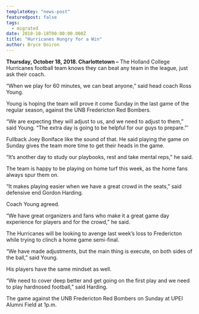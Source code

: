 ```yaml
---
templateKey: "news-post"
featuredpost: false
tags:
  - migrated
date: 2018-10-18T00:00:00.000Z
title: "Hurricanes Hungry for a Win"
author: Bryce Doiron
---
```


**Thursday, October 18, 2018. Charlottetown –** The Holland College Hurricanes football team knows they can beat any team in the league, just ask their coach.

“When we play for 60 minutes, we can beat anyone,” said head coach Ross Young.

Young is hoping the team will prove it come Sunday in the last game of the regular season, against the UNB Fredericton Red Bombers.

“We are expecting they will adjust to us, and we need to adjust to them,” said Young.  “The extra day is going to be helpful for our guys to prepare.”’

Fullback Joey Boniface like the sound of that. He said playing the game on Sunday gives the team more time to get their heads in the game.

“It’s another day to study our playbooks, rest and take mental reps,” he said.

The team is happy to be playing on home turf this week, as the home fans always spur them on.

“It makes playing easier when we have a great crowd in the seats,” said defensive end Gordon Harding.

Coach Young agreed.

“We have great organizers and fans who make it a great game day experience for players and for the crowd,” he said.

The Hurricanes will be looking to avenge last week’s loss to Fredericton while trying to clinch a home game semi-final.

“We have made adjustments, but the main thing is execute, on both sides of the ball,” said Young.

His players have the same mindset as well.

“We need to cover deep better and get going on the first play and we need to play hardnosed football,” said Harding.

The game against the UNB Fredericton Red Bombers on Sunday at UPEI Alumni Field at 1p.m.
